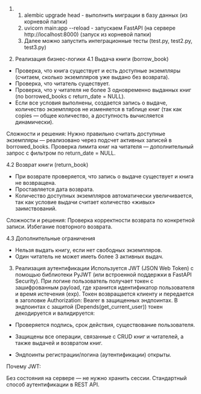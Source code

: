 1. 1) alembic upgrade head - выполнить миграции в базу данных (из корневой папки)
   2) uvicorn main:app --reload - запускаем FastAPI (на сервере http://localhost:8000) (запуск из корневой папки)
   3) Далее можно запустить интеграционные тесты (test.py, test2.py, test3.py)



2. Реализация бизнес-логики
4.1 Выдача книги (borrow_book)
- Проверка, что книга существует и есть доступные экземпляры (считаем, сколько экземпляров уже выдано без возврата).
- Проверка, что читатель существует.
- Проверка, что у читателя не более 3 одновременно выданных книг (по borrowed_books с return_date = NULL).
- Если все условия выполнены, создается запись о выдаче, количество экземпляров не изменяется в таблице книг (так как copies — общее количество, а доступность вычисляется динамически).

Сложности и решения:
Нужно правильно считать доступные экземпляры — реализовано через подсчет активных записей в borrowed_books.
Проверка лимита книг на читателя — дополнительный запрос с фильтром по return_date = NULL.



4.2 Возврат книги (return_book)
- При возврате проверяется, что запись о выдаче существует и книга не возвращена.
- Проставляется дата возврата.
- Количество доступных экземпляров автоматически увеличивается, так как условие выдачи считает количество «живых» заимствований.

Сложности и решения:
Проверка корректности возврата по конкретной записи.
Избегание повторного возврата.


4.3 Дополнительные ограничения
- Нельзя выдать книгу, если нет свободных экземпляров.
- Один читатель не может иметь более 3 активных выдач.

3. Реализация аутентификации
Используется JWT (JSON Web Token) с помощью библиотеки PyJWT (или встроенной поддержки в FastAPI Security).
При логине пользователь получает токен с зашифрованным payload, где хранится идентификатор пользователя и время истечения (exp).
Токен возвращается клиенту и передается в заголовке Authorization: Bearer <token> в защищенных эндпоинтах.
В эндпоинтах с защитой (Depends(get_current_user)) токен декодируется и валидируется:

- Проверяется подпись, срок действия, существование пользователя.

- Защищены все операции, связанные с CRUD книг и читателей, а также выдачей и возвратом книг.

- Эндпоинты регистрации/логина (аутентификации) открыты.

Почему JWT:

Без состояния на сервере — не нужно хранить сессии.
Стандартный способ аутентификации в REST API.
